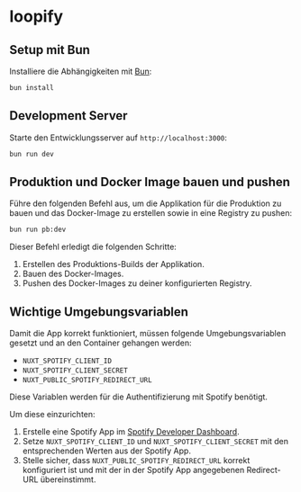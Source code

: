 # loopify

## Setup mit Bun

Installiere die Abhängigkeiten mit [Bun](https://bun.sh/):

```bash
bun install
```

## Development Server

Starte den Entwicklungsserver auf `http://localhost:3000`:

```bash
bun run dev
```

## Produktion und Docker Image bauen und pushen

Führe den folgenden Befehl aus, um die Applikation für die Produktion zu bauen und das Docker-Image zu erstellen sowie in eine Registry zu pushen:

```bash
bun run pb:dev
```

Dieser Befehl erledigt die folgenden Schritte:

1. Erstellen des Produktions-Builds der Applikation.
2. Bauen des Docker-Images.
3. Pushen des Docker-Images zu deiner konfigurierten Registry.

## Wichtige Umgebungsvariablen

Damit die App korrekt funktioniert, müssen folgende Umgebungsvariablen gesetzt und an den Container gehangen werden:

- `NUXT_SPOTIFY_CLIENT_ID`
- `NUXT_SPOTIFY_CLIENT_SECRET`
- `NUXT_PUBLIC_SPOTIFY_REDIRECT_URL`

Diese Variablen werden für die Authentifizierung mit Spotify benötigt.

Um diese einzurichten:

1. Erstelle eine Spotify App im [Spotify Developer Dashboard](https://developer.spotify.com/).
2. Setze `NUXT_SPOTIFY_CLIENT_ID` und `NUXT_SPOTIFY_CLIENT_SECRET` mit den entsprechenden Werten aus der Spotify App.
3. Stelle sicher, dass `NUXT_PUBLIC_SPOTIFY_REDIRECT_URL` korrekt konfiguriert ist und mit der in der Spotify App angegebenen Redirect-URL übereinstimmt.
